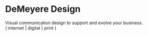 
DeMeyere Design
=================

Visual communication design to support and evolve your business.  
( internet | digital | print )
